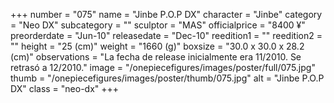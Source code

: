 +++
number = "075"
name = "Jinbe P.O.P DX"
character = "Jinbe"
category = "Neo DX"
subcategory = ""
sculptor = "MAS"
officialprice = "8400 ¥"
preorderdate = "Jun-10"
releasedate = "Dec-10"
reedition1 = ""
reedition2 = ""
height = "25 (cm)"
weight = "1660 (g)"
boxsize = "30.0 x 30.0 x 28.2 (cm)"
observations = "La fecha de release inicialmente era 11/2010. Se retrasó a 12/2010."
image = "/onepiecefigures/images/poster/full/075.jpg"
thumb = "/onepiecefigures/images/poster/thumb/075.jpg"
alt = "Jinbe P.O.P DX"
class = "neo-dx"
+++
